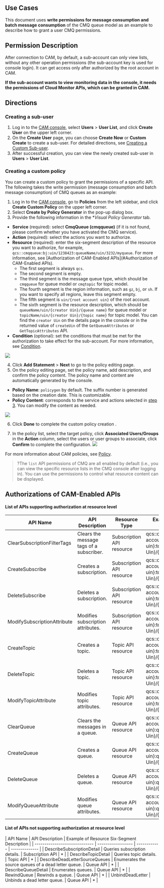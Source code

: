 ## Use Cases

This document uses **write permissions for message consumption and batch message consumption** of the CMQ queue model as an example to describe how to grant a user CMQ permissions.

## Permission Description

After connection to CAM, by default, a sub-account can only view lists, without any other operation permissions (the sub-account key is used for console login). It can get access only after authorized by the root account in CAM.

 

 
 
 

**If the sub-account wants to view monitoring data in the console, it needs the permissions of Cloud Monitor APIs, which can be granted in CAM.**


## Directions

### Creating a sub-user

1. Log in to the [CAM console](https://console.cloud.tencent.com/cam), select **Users** > **User List**, and click **Create User** on the upper left corner.
2. On the **Create User** page, you can choose **Create Now** or **Custom Create** to create a sub-user. For detailed directions, see [Creating a Custom Sub-user](https://intl.cloud.tencent.com/document/product/598/13674).
3. After successful creation, you can view the newly created sub-user in **Users** > **User List**.


### Creating a custom policy

You can create a custom policy to grant the permissions of a specific API. The following takes the write permission (message consumption and batch message consumption) of CMQ queues as an example:

1. Log in to the [CAM console](https://console.cloud.tencent.com/cam/policy), go to **Policies** from the left sidebar, and click **Create Custom Policy** on the upper left corner.
2. Select **Create by Policy Generator** in the pop-up dialog box.
3. Provide the following information in the **Visual Policy Generator* tab.
  - **Service** (required): select **CmqQueue (cmqqueue)** (if it is not found, please confirm whether you have activated the CMQ service).
  - **Action** (required): select the actions you want to authorize.
  - **Resource** (required): enter the six-segment description of the resource you want to authorize, for example, `qcs::cmqqueue:bj:uin/1238423:queueName/uin/3232/myqueue`. For more information, see [Authorization of CAM-Enabled APIs](#Authorization of CAM-Enabled APIs).
    - The first segment is always `qcs`.
    - The second segment is empty.
    - The third segment is the message queue type, which should be `cmqqueue` for queue model or `cmqtopic` for topic model.
    - The fourth segment is the region information, such as `gz`, `bj`, or `sh`. If you want to specify all regions, leave this segment empty.
    - The fifth segment is `uin/{root account uin}` of the root account.
    - The sixth segment is the resource description, which should be `queueName/uin/{creator Uin}/{queue name}` for queue model or `topicName/uin/{creator Uin}/{topic name}` for topic model. You can find the `creator Uin` on the details page in the console or in the returned value of `createUin` of the `GetQueueAttributes` or `GetTopicAttributes` API.
  - **Condition** (optional): set the conditions that must be met for the authorization to take effect for the sub-account. For more information, see [Condition](https://intl.cloud.tencent.com/document/product/598/10608).

  ![](https://main.qcloudimg.com/raw/c2c23f12b5afb11ab73b6c8a5537dc89.png)

4. Click **Add Statement** > **Next** to go to the policy editing page.
5. On the policy editing page, set the policy name, add description, and confirm the policy content. The policy name and content are automatically generated by the console.
  - **Policy Name**: `policygen` by default. The suffix number is generated based on the creation date. This is customizable.
  - **Policy Content**: corresponds to the service and actions selected in [step 3](#step3). You can modify the content as needed.

  ![](https://main.qcloudimg.com/raw/a7100e6b284f37b9fdb89a62971047ab.png)

6. Click **Done** to complete the custom policy creation .

7. In the policy list, select the target policy, click **Associated Users/Groups** in the **Action** column, select the users or user groups to associate, click **Confirm** to complete the configuration.
   ![](https://main.qcloudimg.com/raw/666eda185eec0c8a78a256f36d00c018.png)

For more information about CAM policies, see [Policy](https://intl.cloud.tencent.com/document/product/598/10601).

>?The `list` API permissions of CMQ are all enabled by default (i.e., you can view the specific resource lists in the CMQ console after logging in). You can use the permissions to control what resource content can be displayed.

 

 
 

<span id="Authorizations of CAM-Enabled APIs"></span>
## Authorizations of CAM-Enabled APIs

#### List of APIs supporting authorization at resource level

| API Name | API Description | Resource Type | Example of Resource Six-Segment Description |
| --------------------------- | -------------------- | ------------ | ------------------------------------------------------------ |
| ClearSubscriptionFilterTags | Clears the message tags of a subscriber. | Subscription API resource | qcs::cmqqueue:$region:uin/{root account uin}:topicName/uin/{creator Uin}/{topic name} |
| CreateSubscribe  | Creates a subscription. | Subscription API resource | qcs::cmqqueue:$region:uin/{root account uin}:topicName/uin/{creator Uin}/{topic name} |
| DeleteSubscribe | Deletes a subscription. | Subscription API resource | qcs::cmqqueue:$region:uin/{root account uin}:topicName/uin/{creator Uin}/{topic name} |
| ModifySubscriptionAttribute | Modifies subscription attributes. | Subscription API resource | qcs::cmqqueue:$region:uin/{root account uin}:topicName/uin/{creator Uin}/{topic name} |
| CreateTopic | Creates a topic. | Topic API resource | qcs::cmqqueue:$region:uin/{root account uin}:topicName/uin/{creator Uin}/{topic name} |
| DeleteTopic | Deletes a topic. | Topic API resource | qcs::cmqqueue:$region:uin/{root account uin}:topicName/uin/{creator Uin}/{topic name} |
| ModifyTopicAttribute | Modifies topic attributes. | Topic API resource | qcs::cmqqueue:$region:uin/{root account uin}:topicName/uin/{creator Uin}/{topic name} |
| ClearQueue | Clears the messages in a queue. | Queue API resource | qcs::cmqqueue:$region:uin/{root account uin}:queueName/uin/{creator Uin}/{queue name} |
| CreateQueue | Creates a queue. | Queue API resource | qcs::cmqqueue:$region:uin/{root account uin}:queueName/uin/{creator Uin}/{queue name} |
| DeleteQueue | Deletes a queue. | Queue API resource | qcs::cmqqueue:$region:uin/{root account uin}:queueName/uin/{creator Uin}/{queue name} |
| ModifyQueueAttribute | Modifies queue attributes. | Queue API resource | qcs::cmqqueue:$region:uin/{root account uin}:queueName/uin/{creator Uin}/{queue name} |

#### List of APIs not supporting authorization at resource level

| API Name | API Description | Example of Resource Six-Segment Description |
| ------------------------------ | ------------------ | ------------ | -------------- |
| DescribeSubscriptionDetail | Queries subscription details. | Subscription API | * |
| DescribeTopicDetail | Queries topic details. | Topic API | * |
| DescribeDeadLetterSourceQueues | Enumerates the source queues of a dead letter queue. | Queue API | * |
| DescribeQueueDetail | Enumerates queues. | Queue API | * |
| RewindQueue | Rewinds a queue. | Queue API | * |
| UnbindDeadLetter | Unbinds a dead letter queue. | Queue API | * |
